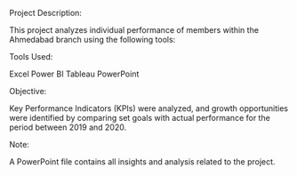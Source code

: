Project Description:

This project analyzes individual performance of members within the Ahmedabad branch using the following tools:

Tools Used:

Excel
Power BI
Tableau
PowerPoint

Objective:

Key Performance Indicators (KPIs) were analyzed, and growth opportunities were identified by comparing set goals with actual performance for the period between 2019 and 2020.

Note:

A PowerPoint file contains all insights and analysis related to the project.







